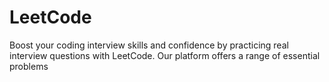 # LeetCode

Boost your coding interview skills and confidence by practicing real interview questions with LeetCode. Our platform offers a range of essential problems
